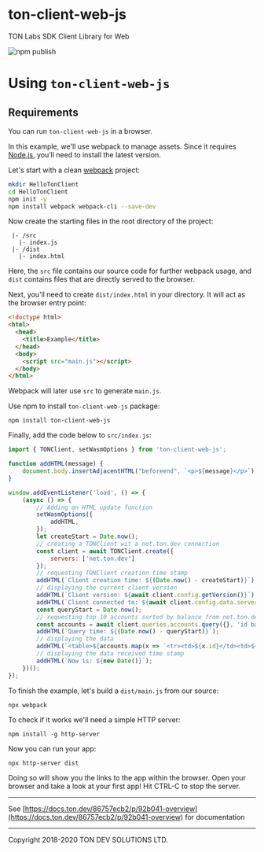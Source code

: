 # ton-client-web-js

TON Labs SDK Client Library for Web

![npm publish](https://github.com/tonlabs/ton-client-web-js/workflows/npm%20publish/badge.svg)

# Using `ton-client-web-js`

## Requirements

You can run `ton-client-web-js` in a browser.

In this example, we'll use webpack to manage assets. Since it requires [Node.js](nodejs.org), you’ll need to install the latest version.

Let's start with a clean  [webpack](https://webpack.js.org/) project:

```bash
mkdir HelloTonClient
cd HelloTonClient
npm init -y
npm install webpack webpack-cli --save-dev
```

Now create the starting files in the root directory of the project:

```
 |- /src
   |- index.js
 |- /dist
   |- index.html
```

Here, the `src` file contains our source code for further webpack usage, and `dist` contains files that are directly served to the browser.

Next, you'll need to create  `dist/index.html` in your directory. It will act as the browser entry point:

```html
<!doctype html>
<html>
  <head>
    <title>Example</title>
  </head>
  <body>
    <script src="main.js"></script>
  </body>
</html>
```

Webpack will later use `src` to generate `main.js`.

Use npm to install `ton-client-web-js` package:

```
npm install ton-client-web-js
```

Finally, add the code below to `src/index.js`:

```js
import { TONClient, setWasmOptions } from 'ton-client-web-js';

function addHTML(message) {
    document.body.insertAdjacentHTML("beforeend", `<p>${message}</p>`);
}

window.addEventListener('load', () => {
    (async () => {
        // Adding an HTML update function
        setWasmOptions({
            addHTML,
        });
        let createStart = Date.now();
        // creating a TONClient wit a net.ton.dev connection
        const client = await TONClient.create({
            servers: ['net.ton.dev']
        });
        // requesting TONClient creation time stamp
        addHTML(`Client creation time: ${(Date.now() - createStart)}`);
        // displaying the current client version
        addHTML(`Client version: ${await client.config.getVersion()}`);
        addHTML(`Client connected to: ${await client.config.data.servers}`);
        const queryStart = Date.now();
        // requesting top 10 accounts sorted by balance from net.ton.dev/graphql
        const accounts = await client.queries.accounts.query({}, 'id balance', [{path:'balance', direction:'DESC'}], 10);
        addHTML(`Query time: ${(Date.now() - queryStart)}`);
        // displaying the data
        addHTML(`<table>${accounts.map(x => `<tr><td>${x.id}</td><td>${BigInt(x.balance)}</td></tr>`).join('')}</table>`);
        // displaying the data received time stamp
        addHTML(`Now is: ${new Date()}`);
    })();
});
```

To finish the example, let's build a `dist/main.js` from our source:

```
npx webpack
```

To check if it works we'll need a simple HTTP server:

```
npm install -g http-server
```

Now you can run your app:

```
npx http-server dist
```

Doing so will show you the links to the app within the browser.
Open your browser and take a look at your first app!
Hit CTRL-C to stop the server.

---
See [https://docs.ton.dev/86757ecb2/p/92b041-overview](https://docs.ton.dev/86757ecb2/p/92b041-overview) for documentation


---
Copyright 2018-2020 TON DEV SOLUTIONS LTD.
